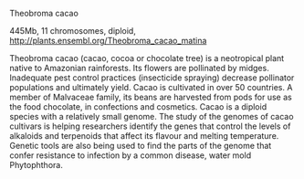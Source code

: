 
Theobroma cacao

445Mb, 11 chromosomes, diploid, http://plants.ensembl.org/Theobroma_cacao_matina

Theobroma cacao (cacao, cocoa or chocolate tree) is a neotropical plant native to Amazonian rainforests. Its flowers are pollinated by midges. Inadequate pest control practices (insecticide spraying) decrease pollinator populations and ultimately yield. Cacao is cultivated in over 50 countries. A member of Malvaceae family, its beans are harvested from pods for use as the food chocolate, in confections and cosmetics. Cacao is a diploid species with a relatively small genome. The study of the genomes of cacao cultivars is helping researchers identify the genes that control the levels of alkaloids and terpenoids that affect its flavour and melting temperature. Genetic tools are also being used to find the parts of the genome that confer resistance to infection by a common disease, water mold Phytophthora. 
